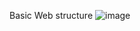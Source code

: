 Basic Web structure
![image](https://github.com/user-attachments/assets/43ff2c28-e612-4360-aa59-2b7b6d371594)
